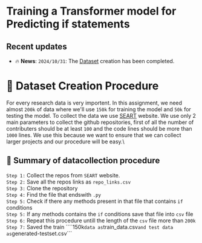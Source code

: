 # Training a Transformer model for Predicting if statements

## Recent updates
- 🔥 **News**: ``2024/10/31``: The [Dataset](https://drive.google.com/drive/folders/100X2rtYo3oV4Rt9cPjkDi3z2hU9_csr7?usp=sharing) creation has been completed.


# 📗 Dataset Creation Procedure
For every research data is very importent. In this assignment, we need almost ```200k``` of data where we'll use ```150k``` for training the model and ```50k``` for testing the model. To collect the data we use [SEART](https://seart-ghs.si.usi.ch/) website. We use only 2 main parameters to collect the github repositories, first of all the number of contributers should be at least ```100``` and the code lines should be more than ```1000``` lines. We use this because we want to ensure that we can collect larger projects and our procedure will be easy.\
## 🌟 Summary of datacollection procedure
```Step 1:``` Collect the repos from ```SEART``` website.\
```Step 2:``` Save all the repos links as ```repo_links.csv```\
```Step 3:``` Clone the repository\
```Step 4:``` Find the file that endswith ```.py```\
```Step 5:``` Check if there any methods present in that file that contains ```if``` conditions\
```Step 5:``` If any methods contains the ```if``` conditions save that file into ```csv``` file\
```Step 6:``` Repeat this procedure untill the length of the ```csv``` file more than ```200k```\
```Step 7:``` Saved the train ````150k``` data as ```train_data.csv``` and test data as ```generated-testset.csv```
